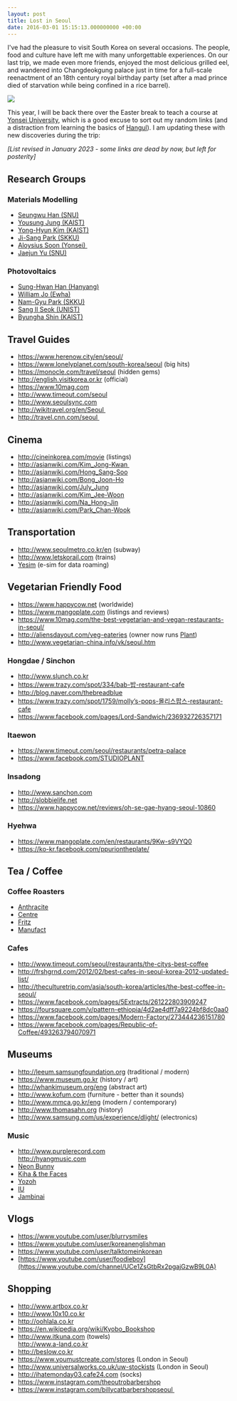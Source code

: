 ```yaml
---
layout: post
title: Lost in Seoul
date: 2016-03-01 15:15:13.000000000 +00:00
---
```

I've had the pleasure to visit South Korea on several occasions. The people, food and culture have left me with many unforgettable experiences. On our last trip, we made even more friends, enjoyed the most delicious grilled eel, and wandered into Changdeokgung palace just in time for a full-scale reenactment of an 18th century royal birthday party (set after a mad prince died of starvation while being confined in a rice barrel).

<img src="{{ site.baseurl }}/assets/2016/03/img_1540.jpg">

This year, I will be back there over the Easter break to teach a course at <a href="http://mse.yonsei.ac.kr/eng/">Yonsei University</a>, which is a good excuse to sort out my random links (and a distraction from learning the basics of <a href="https://en.wikipedia.org/wiki/Hangul">Hangul</a>). I am updating these with new discoveries during the trip:

*[List revised in January 2023 - some links are dead by now, but left for posterity]*

## Research Groups

### Materials Modelling
* <a href="http://cmsl.snu.ac.kr">Seungwu Han (SNU)</a>
* <a href="https://qchem.kaist.ac.kr">Yousung Jung (KAIST)</a>
* <a href="https://qnmsg.kaist.ac.kr">Yong-Hyun Kim (KAIST)</a>
* <a href="https://sites.google.com/site/jsparkphys">Ji-Sang Park (SKKU)</a>
* <a href="http://yonseimtg.weebly.com">Aloysius Soon (Yonsei) </a>
* <a href="http://phya.snu.ac.kr/jyu">Jaejun Yu (SNU)</a>

### Photovoltaics
* <a href="http://inml.hanyang.ac.kr/index2.asp">Sung-Hwan Han (Hanyang)</a>
* <a href="http://www.ewha.ac.kr/mbs/ewhaen/subview.jsp?id=ewhaen_040301031000">William Jo (Ewha)</a>
* <a href="http://skkuchemeng.hosting.bizfree.kr/xe/">Nam-Gyu Park (SKKU)</a>
* <a href="http://seoksi.unist.ac.kr">Sang Il Seok (UNIST)</a>
* <a href="http://energymatlab.kaist.ac.kr">Byungha Shin (KAIST)</a>

## Travel Guides
* <https://www.herenow.city/en/seoul/>
* <a href="https://www.lonelyplanet.com/south-korea/seoul">https://www.lonelyplanet.com/south-korea/seoul</a> (big hits)
* <a href="https://monocle.com/travel/seoul">https://monocle.com/travel/seoul</a> (hidden gems)
* <a href="http://english.visitkorea.or.kr">http://english.visitkorea.or.kr</a> (official)
* <a href="https://www.10mag.com">https://www.10mag.com</a>
* <a href="http://www.timeout.com/seoul">http://www.timeout.com/seoul</a>
* <a href="http://www.seoulsync.com">http://www.seoulsync.com</a>
* <a href="http://wikitravel.org/en/Seoul">http://wikitravel.org/en/Seoul </a>
* <a href="http://travel.cnn.com/seoul">http://travel.cnn.com/seoul </a>

## Cinema 
* <a href="http://cineinkorea.com/movie">http://cineinkorea.com/movie</a> (listings)
* <a href="http://asianwiki.com/Kim_Jong-Kwan">http://asianwiki.com/Kim_Jong-Kwan </a>
* <a href="http://asianwiki.com/Hong_Sang-Soo">http://asianwiki.com/Hong_Sang-Soo</a>
* <a href="http://asianwiki.com/Bong_Joon-Ho">http://asianwiki.com/Bong_Joon-Ho</a>
* <a href="http://asianwiki.com/July_Jung_%28director%29">http://asianwiki.com/July_Jung</a>
* <a href="http://asianwiki.com/Kim_Jee-Woon">http://asianwiki.com/Kim_Jee-Woon</a>
* <a href="http://asianwiki.com/Na_Hong-Jin">http://asianwiki.com/Na_Hong-Jin</a>
* <a href="http://asianwiki.com/Park_Chan-Wook">http://asianwiki.com/Park_Chan-Wook</a>

## Transportation 
* <a href="http://www.seoulmetro.co.kr/en">http://www.seoulmetro.co.kr/en</a> (subway)
* <a href="http://www.letskorail.com">http://www.letskorail.com</a> (trains)
* <a href="https://yesim.onelink.me/F4hw/lx7saepa">Yesim</a> (e-sim for data roaming)

## Vegetarian Friendly Food
* <a href="https://www.happycow.net">https://www.happycow.net</a> (worldwide)
* <a href="https://www.mangoplate.com">https://www.mangoplate.com</a> (listings and reviews)
* <a href="https://www.10mag.com/the-best-vegetarian-and-vegan-restaurants-in-seoul/">https://www.10mag.com/the-best-vegetarian-and-vegan-restaurants-in-seoul/</a>
* <a href="http://aliensdayout.com/veg-eateries">http://aliensdayout.com/veg-eateries</a> (owner now runs [Plant](https://www.plantcafeseoul.com))
* <a href="http://www.vegetarian-china.info/vk/seoul.htm">http://www.vegetarian-china.info/vk/seoul.htm</a>

### Hongdae / Sinchon
* <a href="http://www.slunch.co.kr">http://www.slunch.co.kr</a>
* <a href="https://www.trazy.com/spot/334/bab-밥-restaurant-cafe">https://www.trazy.com/spot/334/bab-밥-restaurant-cafe</a>
* <a href="http://blog.naver.com/thebreadblue">http://blog.naver.com/thebreadblue</a>
* <a href="https://www.trazy.com/spot/1759/molly’s-pops-몰리스팝스-restaurant-cafe">https://www.trazy.com/spot/1759/molly’s-pops-몰리스팝스-restaurant-cafe</a>
* <a href="https://www.facebook.com/pages/Lord-Sandwich/236932726357171">https://www.facebook.com/pages/Lord-Sandwich/236932726357171</a>

### Itaewon
* <a href="https://www.timeout.com/seoul/restaurants/petra-palace">https://www.timeout.com/seoul/restaurants/petra-palace</a>
* <a href="https://www.facebook.com/STUDIOPLANT">https://www.facebook.com/STUDIOPLANT</a>

### Insadong
* <a href="http://www.sanchon.com/en/index.php">http://www.sanchon.com</a>
* <a href="http://slobbielife.net">http://slobbielife.net</a>
* <a href="https://www.happycow.net/reviews/oh-se-gae-hyang-seoul-10860">https://www.happycow.net/reviews/oh-se-gae-hyang-seoul-10860</a>

### Hyehwa
* <a href="https://www.mangoplate.com/en/restaurants/9Kw-s9VYQ0">https://www.mangoplate.com/en/restaurants/9Kw-s9VYQ0</a>
* <a href="https://ko-kr.facebook.com/ppuriontheplate/">https://ko-kr.facebook.com/ppuriontheplate/</a>

## Tea / Coffee

### Coffee Roasters
* <a href="http://www.anthracitecoffee.com/">Anthracite</a>
* <a href="https://www.instagram.com/centercoffee">Centre</a>
* <a href="http://www.anthracitecoffee.com/">Fritz</a>
* <a href="https://manufactcoffee.com">Manufact</a>

### Cafes
* <a href="http://www.timeout.com/seoul/restaurants/the-citys-best-coffee">http://www.timeout.com/seoul/restaurants/the-citys-best-coffee</a>
* <a href="http://frshgrnd.com/2012/02/best-cafes-in-seoul-korea-2012-updated-list/">http://frshgrnd.com/2012/02/best-cafes-in-seoul-korea-2012-updated-list/</a>
* <a href="http://theculturetrip.com/asia/south-korea/articles/the-best-coffee-in-seoul/">http://theculturetrip.com/asia/south-korea/articles/the-best-coffee-in-seoul/</a>
* <a href="https://www.facebook.com/pages/5Extracts/261222803909247">https://www.facebook.com/pages/5Extracts/261222803909247</a>
* <a href="https://foursquare.com/v/pattern-ethiopia/4d2ae4dff7a9224bf8dc0aa0">https://foursquare.com/v/pattern-ethiopia/4d2ae4dff7a9224bf8dc0aa0 </a>
* <a href="https://www.facebook.com/pages/Modern-Factory/273444236151780">https://www.facebook.com/pages/Modern-Factory/273444236151780</a>
* <a href="https://www.facebook.com/pages/Republic-of-Coffee/493263794070971">https://www.facebook.com/pages/Republic-of-Coffee/493263794070971</a>

## Museums
* <a href="http://leeum.samsungfoundation.org">http://leeum.samsungfoundation.org</a> (traditional / modern)
* <a href="https://www.museum.go.kr/site/eng/home">https://www.museum.go.kr</a> (history / art)
* <a href="http://whankimuseum.org/eng/">http://whankimuseum.org/eng</a> (abstract art)
* <http://www.kofum.com> (furniture - better than it sounds)
* <a href="http://www.mmca.go.kr/eng/">http://www.mmca.go.kr/eng</a> (modern / contemporary)
* <a href="http://www.thomasahn.org/">http://www.thomasahn.org</a> (history)
* <a href="http://www.samsung.com/us/experience/dlight/main/main.html">http://www.samsung.com/us/experience/dlight/</a> (electronics)

### Music
* <a href="http://www.purplerecord.com/">http://www.purplerecord.com<br /></a><a href="http://hyangmusic.com">http://hyangmusic.com</a>
* <a href="https://www.youtube.com/watch?v=cepQ1J27PuU">Neon Bunny<br /></a>
* <a href="https://www.youtube.com/watch?v=S86Cr1kaH7I">Kiha & the Faces</a>
* <a href="https://www.youtube.com/watch?v=1mfdLIRm6uE">Yozoh<br /></a>
* <a href="https://www.youtube.com/watch?v=Q0xvVgKJxfs">IU<br /></a>
* <a href="https://www.youtube.com/watch?v=aik3JRXud6Q">Jambinai</a>

## Vlogs
* <a href="https://www.youtube.com/user/blurrysmiles">https://www.youtube.com/user/blurrysmiles</a>
* <a href="https://www.youtube.com/user/koreanenglishman">https://www.youtube.com/user/koreanenglishman</a>
* <a href="https://www.youtube.com/user/talktomeinkorean">https://www.youtube.com/user/talktomeinkorean</a>
* [https://www.youtube.com/user/foodieboy](https://www.youtube.com/channel/UCe1ZsGtbRx2pgajGzwB9L0A)

## Shopping
* <a href="http://www.artbox.co.kr">http://www.artbox.co.kr<br /></a>
* <a href="http://www.10x10.co.kr/">http://www.10x10.co.kr<br /></a>
* <a href="http://oohlala.co.kr">http://oohlala.co.kr<br /></a>
* <a href="https://en.wikipedia.org/wiki/Kyobo_Book_Centre">https://en.wikipedia.org/wiki/Kyobo_Bookshop</a>
* <a href="http://www.itkuna.com">http://www.itkuna.com</a> (towels)<br /><a href="http://www.a-land.co.kr">http://www.a-land.co.kr<br /></a>
* <a href="http://beslow.co.kr">http://beslow.co.kr</a>
* <a href="https://www.youmustcreate.com/stores">https://www.youmustcreate.com/stores</a> (London in Seoul)<br />
* <a href="http://www.universalworks.co.uk/uw-stockistshttp://www.universalworks.co.uk/uw-stockists">http://www.universalworks.co.uk/uw-stockists</a> (London in Seoul)
* <a href="http://ihatemonday03.cafe24.com">http://ihatemonday03.cafe24.com</a> (socks)
* <a href="https://www.instagram.com/theoutrobarbershop">https://www.instagram.com/theoutrobarbershop</a>
* <a href="https://www.instagram.com/billycatbarbershopseoul">https://www.instagram.com/billycatbarbershopseoul </a>